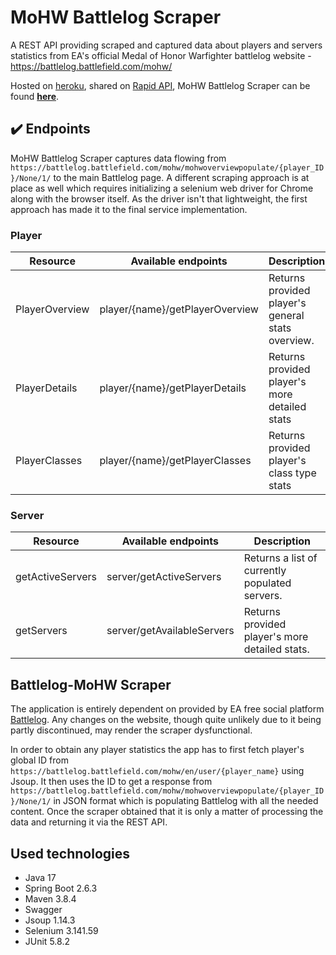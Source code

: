 # MoHW Battlelog Scraper

A REST API providing scraped and captured data about players and servers statistics from EA's official Medal of Honor Warfighter battlelog website - https://battlelog.battlefield.com/mohw/

Hosted on [heroku](https://www.heroku.com), shared on [Rapid API](https://rapidapi.com), MoHW Battlelog Scraper can be found **[here](https://rapidapi.com/SOURI/api/mohw-battlelog-scraper/)**.

## :heavy_check_mark: Endpoints

MoHW Battlelog Scraper captures data flowing from `https://battlelog.battlefield.com/mohw/mohwoverviewpopulate/{player_ID}/None/1/` to the main Battlelog page.
A different scraping approach is at place as well which requires initializing a selenium web driver for Chrome along with the browser itself.
As the driver isn't that lightweight, the first approach has made it to the final service implementation.
### Player
| Resource       | Available endpoints             | Description                                       |
|----------------|---------------------------------|---------------------------------------------------|
| PlayerOverview | player/{name}/getPlayerOverview | Returns provided player's general stats overview. |
| PlayerDetails  | player/{name}/getPlayerDetails  | Returns provided player's more detailed stats     |
| PlayerClasses  | player/{name}/getPlayerClasses  | Returns provided player's class type stats        |

### Server
| Resource         | Available endpoints        | Description                                    |
|------------------|----------------------------|------------------------------------------------|
| getActiveServers | server/getActiveServers    | Returns a list of currently populated servers. |
| getServers       | server/getAvailableServers | Returns provided player's more detailed stats. |

## Battlelog-MoHW Scraper

The application is entirely dependent on provided by EA free social platform [Battlelog](https://battlelog.battlefield.com/bf4/pl/gate/).
Any changes on the website, though quite unlikely due to it being partly discontinued, may render the scraper dysfunctional.

In order to obtain any player statistics the app has to first fetch player's global ID from `https://battlelog.battlefield.com/mohw/en/user/{player_name}` using Jsoup.
It then uses the ID to get a response from `https://battlelog.battlefield.com/mohw/mohwoverviewpopulate/{player_ID}/None/1/` in JSON format which is populating Battlelog with all the needed content.
Once the scraper obtained that it is only a matter of processing the data and returning it via the REST API.
## Used technologies

- Java 17
- Spring Boot 2.6.3
- Maven 3.8.4
- Swagger 
- Jsoup 1.14.3
- Selenium 3.141.59
- JUnit 5.8.2

